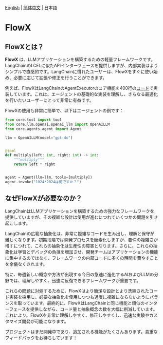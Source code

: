 [English](README.md) | [简体中文](README_zh-CN.md) | 日本語

# FlowX

## FlowXとは？

**FlowX** は、LLMアプリケーションを構築するための軽量フレームワークです。LangChainのLCELに似たAPIインターフェースを提供しますが、内部実装はよりシンプルで直感的です。LangChainに慣れたユーザーは、FlowXをすぐに使い始め、必要に応じて拡張や修正を行うことができます。

例えば、FlowXはLangChainのAgentExecutorのコア機能を400行の[コード](https://github.com/zhiguoxu/FlowX/blob/main/core/agents/agent.py)で実装しています。これは、エージェントの基礎的な実装を理解し、さらなる最適化を行いたいユーザーにとって非常に有益です。

FlowXの使用も非常に簡単で、以下はエージェントの例です：

```python
from core.tool import tool
from core.llm.openai.openai_llm import OpenAILLM
from core.agents.agent import Agent

llm = OpenAILLM(model="gpt-4o")


@tool
def multiply(left: int, right: int) -> int:
    """multiply"""
    return left * right


agent = Agent(llm=llm, tools=[multiply])
agent.invoke("1024*2024は何ですか？")
```

## なぜFlowXが必要なのか？

LangChainはLLMアプリケーションを構築するための強力なフレームワークを提供していますが、その複雑な設計は使用が進むにつれていくつかの問題を引き起こします。

LangChainの広範な抽象化は、非常に複雑なコードを生み出し、理解と保守が難しくなります。初期段階では開発プロセスを簡素化しますが、要件の複雑さが増すにつれて、これらの抽象化は生産性の障害となります。さらに、これらの抽象化は学習とデバッグの負担を増加させ、開発チームはアプリケーションの機能に集中するのではなく、フレームワークの内部コードに多くの時間を費やすことを余儀なくされます。

特に、毎週新しい概念や方法が出現する今日の急速に進化するAIおよびLLMの分野では、理解しやすく、迅速に反復できるフレームワークが重要です。

これらの問題に対処するために、FlowXはより簡潔な設計とより洗練されたコード実装を採用し、必要な抽象化を使用しつつも過度に複雑にならないようにバランスを取っています。最終的に、FlowXはLangChainと同じ機能と類似のインターフェースを提供しながら、コード量と抽象概念の数を大幅に削減しています。これにより、FlowXを非常に理解しやすく、修正しやすくし、迅速な実験やカスタマイズ開発が可能になります。

プロジェクトはまだ開発中であり、追加される機能がたくさんあります。貴重なフィードバックをお待ちしています！
